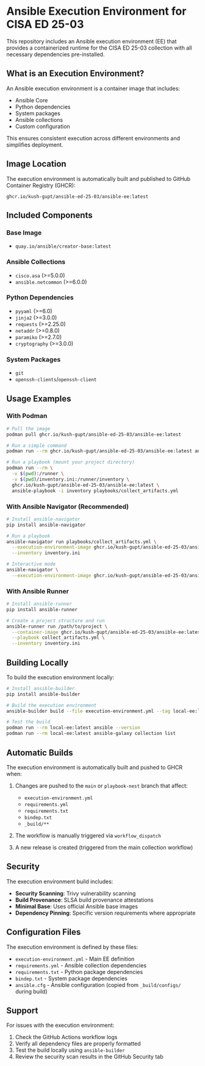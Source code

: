 # Ansible Execution Environment for CISA ED 25-03

This repository includes an Ansible execution environment (EE) that provides a containerized runtime for the CISA ED 25-03 collection with all necessary dependencies pre-installed.

## What is an Execution Environment?

An Ansible execution environment is a container image that includes:
- Ansible Core
- Python dependencies
- System packages
- Ansible collections
- Custom configuration

This ensures consistent execution across different environments and simplifies deployment.

## Image Location

The execution environment is automatically built and published to GitHub Container Registry (GHCR):

```
ghcr.io/kush-gupt/ansible-ed-25-03/ansible-ee:latest
```

## Included Components

### Base Image
- `quay.io/ansible/creator-base:latest`

### Ansible Collections
- `cisco.asa` (>=5.0.0)
- `ansible.netcommon` (>=6.0.0)

### Python Dependencies
- `pyyaml` (>=6.0)
- `jinja2` (>=3.0.0)
- `requests` (>=2.25.0)
- `netaddr` (>=0.8.0)
- `paramiko` (>=2.7.0)
- `cryptography` (>=3.0.0)

### System Packages
- `git`
- `openssh-clients`/`openssh-client`

## Usage Examples

### With Podman

```bash
# Pull the image
podman pull ghcr.io/kush-gupt/ansible-ed-25-03/ansible-ee:latest

# Run a simple command
podman run --rm ghcr.io/kush-gupt/ansible-ed-25-03/ansible-ee:latest ansible --version

# Run a playbook (mount your project directory)
podman run --rm \
  -v $(pwd):/runner \
  -v $(pwd)/inventory.ini:/runner/inventory \
  ghcr.io/kush-gupt/ansible-ed-25-03/ansible-ee:latest \
  ansible-playbook -i inventory playbooks/collect_artifacts.yml
```

### With Ansible Navigator (Recommended)

```bash
# Install ansible-navigator
pip install ansible-navigator

# Run a playbook
ansible-navigator run playbooks/collect_artifacts.yml \
  --execution-environment-image ghcr.io/kush-gupt/ansible-ed-25-03/ansible-ee:latest \
  --inventory inventory.ini

# Interactive mode
ansible-navigator \
  --execution-environment-image ghcr.io/kush-gupt/ansible-ed-25-03/ansible-ee:latest
```

### With Ansible Runner

```bash
# Install ansible-runner
pip install ansible-runner

# Create a project structure and run
ansible-runner run /path/to/project \
  --container-image ghcr.io/kush-gupt/ansible-ed-25-03/ansible-ee:latest \
  --playbook collect_artifacts.yml \
  --inventory inventory.ini
```

## Building Locally

To build the execution environment locally:

```bash
# Install ansible-builder
pip install ansible-builder

# Build the execution environment
ansible-builder build --file execution-environment.yml --tag local-ee:latest

# Test the build
podman run --rm local-ee:latest ansible --version
podman run --rm local-ee:latest ansible-galaxy collection list
```

## Automatic Builds

The execution environment is automatically built and pushed to GHCR when:

1. Changes are pushed to the `main` or `playbook-nest` branch that affect:
   - `execution-environment.yml`
   - `requirements.yml`
   - `requirements.txt`
   - `bindep.txt`
   - `_build/**`

2. The workflow is manually triggered via `workflow_dispatch`

3. A new release is created (triggered from the main collection workflow)

## Security

The execution environment build includes:

- **Security Scanning**: Trivy vulnerability scanning
- **Build Provenance**: SLSA build provenance attestations
- **Minimal Base**: Uses official Ansible base images
- **Dependency Pinning**: Specific version requirements where appropriate

## Configuration Files

The execution environment is defined by these files:

- `execution-environment.yml` - Main EE definition
- `requirements.yml` - Ansible collection dependencies
- `requirements.txt` - Python package dependencies
- `bindep.txt` - System package dependencies
- `ansible.cfg` - Ansible configuration (copied from `_build/configs/` during build)

## Support

For issues with the execution environment:

1. Check the GitHub Actions workflow logs
2. Verify all dependency files are properly formatted
3. Test the build locally using `ansible-builder`
4. Review the security scan results in the GitHub Security tab
